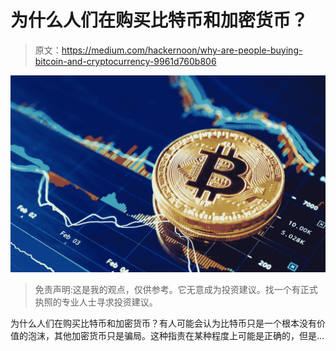 # 为什么人们在购买比特币和加密货币？

> 原文：<https://medium.com/hackernoon/why-are-people-buying-bitcoin-and-cryptocurrency-9961d760b806>

![](img/4467e969e06d45fe50829f9024dec7de.png)

> 免责声明:这是我的观点，仅供参考。它无意成为投资建议。找一个有正式执照的专业人士寻求投资建议。

为什么人们在购买比特币和加密货币？有人可能会认为比特币只是一个根本没有价值的泡沫，其他加密货币只是骗局。这种指责在某种程度上可能是正确的，但是…